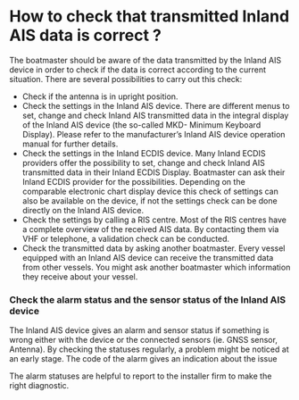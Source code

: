 # How to check that transmitted Inland AIS data is correct ?

The boatmaster should be aware of the data transmitted by the Inland AIS device in order to check if the data is correct according to the current situation. There are several possibilities to carry out this check:

* Check if the antenna is in upright position.
* Check the settings in the Inland AIS device. There are different menus to set, change and check Inland AIS transmitted data in the integral display of the Inland AIS device \(the so-called MKD- Minimum Keyboard Display\). Please refer to the manufacturer’s Inland AIS device operation manual for further details.
* Check the settings in the Inland ECDIS device. Many Inland ECDIS providers offer the possibility to set, change and check Inland AIS transmitted data in their Inland ECDIS Display. Boatmaster can ask their Inland ECDIS provider for the possibilities. Depending on the comparable electronic chart display device this check of settings can also be available on the device, if not the settings check can be done directly on the Inland AIS device.
* Check the settings by calling a RIS centre. Most of the RIS centres have a complete overview of the received AIS data. By contacting them via VHF or telephone, a validation check can be conducted.
* Check the transmitted data by asking another boatmaster. Every vessel equipped with an Inland AIS device can receive the transmitted data from other vessels. You might ask another boatmaster which information they receive about your vessel.

### Check the alarm status and the sensor status of the Inland AIS device

The Inland AIS device gives an alarm and sensor status if something is wrong either with the device or the connected sensors \(ie. GNSS sensor, Antenna\). By checking the statuses regularly, a problem might be noticed at an early stage. The code of the alarm gives an indication about the issue

The alarm statuses are helpful to report to the installer firm to make the right diagnostic.

